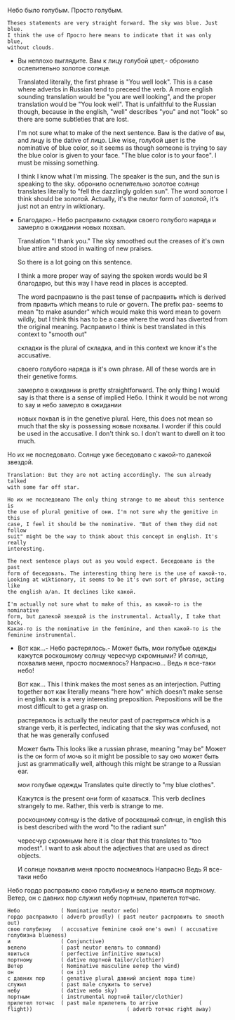 Небо было голубым. Просто голубым. 

    Theses statements are very straight forward. The sky was blue. Just blue.
    I think the use of Просто here means to indicate that it was only blue,
    without clouds.

- Вы неплохо выглядите. Вам к лицу голубой цвет,- обронило ослепительно золотое
  солнце. 

    Translated literally, the first phrase is "You well look". This is a case
    where adverbs in Russian tend to preceed the verb. A more english sounding
    translation would be "you are well looking", and the proper translation
    would be "You look well". That is unfaithful to the Russian though, because
    in the english, "well" describes "you" and not "look" so there are some
    subtleties that are lost.

    I'm not sure what to make of the next sentence. Вам is the dative of вы,
    and лицу is the dative of лицо. Like wise, голубой цвет is the nominative
    of blue color, so it seems as though someone is trying to say the blue
    color is given to your face. "The blue color is to your face". I must be
    missing something.

    I think I know what I'm missing. The speaker is the sun, and the sun is
    speaking to the sky. обронило ослепительно золотое солнце translates
    literally to "fell the dazzlingly golden sun". The word золотое I think
    should be золотой. Actually, it's the neutor form of золотой, it's just not
    an entry in wiktionary.

- Благодарю.- Небо расправило складки своего голубого наряда и замерло в
  ожидании новых похвал. 

    Translation "I thank you." The sky smoothed out the creases of it's own
    blue attire and stood in waiting of new praises.

    So there is a lot going on this sentence.

    I think a more proper way of saying the spoken words would be Я благодарю,
    but this way I have read in places is accepted.

    The word расправило is the past tense of расправить which is derived from
    править which means to rule or govern. The prefix раз- seems to mean "to
    make asunder" which would make this word mean to govern wildly, but I think
    this has to be a case where the word has diverted from the original
    meaning. Расправило I think is best translated in this context to "smooth
    out"

    складки is the plural of складка, and in this context we know it's the
    accusative.

    своего голубого наряда is it's own phrase. All of these words are in their
    genetive forms.

    замерло в ожидании is pretty straightforward. The only thing I would say is
    that there is a sense of implied Небо. I think it would be not wrong to say
    и небо замерло в ожидании

    новых похвал is in the genetive plural. Here, this does not mean so much
    that the sky is possessing новые похвалы. I worder if this could be used in
    the accusative. I don't think so. I don't want to dwell on it too much.

Но их не последовало. Солнце уже беседовало с какой-то далекой звездой. 

    Translation: But they are not acting accordingly. The sun already talked
    with some far off star.

    Но их не последовало The only thing strange to me about this sentence is
    the use of plural genitive of они. I'm not sure why the genitive in this
    case, I feel it should be the nominative. "But of them they did not follow
    suit" might be the way to think about this concept in english. It's really
    interesting.

    The next sentence plays out as you would expect. Беседовало is the past
    form of беседовать. The interesting thing here is the use of какой-то.
    Looking at wiktionary, it seems to be it's own sort of phrase, acting like
    the english a/an. It declines like какой.

    I'm actually not sure what to make of this, as какой-то is the nominative
    form, but далекой звездой is the instrumental. Actually, I take that back,
    Какая-то is the nominative in the feminine, and then какой-то is the
    feminine instrumental.

- Вот как...- Небо растерялось.- Может быть, мои голубые одежды кажутся
  роскошному солнцу чересчур скромными? И солнце, похвалив меня, просто
  посмеялось? Напрасно... Ведь я все-таки небо! 

    Вот как... This I think makes the most senes as an interjection. Putting
    together вот как literally means "here how" which doesn't make sense in
    english. как is a very interesting preposition. Prepositions will be the
    most difficult to get a grasp on.

    растерялось is actually the neutor past of растеряться which is a strange
    verb, it is perfected, indicating that the sky was confused, not that he
    was generally confused

    Может быть This looks like a russian phrase, meaning "may be" Может is the
    он form of мочь so it might be possible to say оно может быть just as
    grammatically well, although this might be strange to a Russian ear.

    мои голубые одежды Translates quite directly to "my blue clothes".

    Кажутся is the present они form of казаться. This verb declines strangely
    to me. Rather, this verb is strange to me.

    роскошному солнцу is the dative of роскашный солнце, in english this is
    best described with the word "to the radiant sun"

    чересчур скромньми here it is clear that this translates to "too modest". I
    want to ask about the adjectives that are used as direct objects. 

    И солнце
    похвалив меня
    просто посмеялось
    Напрасно
    Ведь
    Я все-таки небо

Небо гордо расправило свою голубизну и велело явиться портному. Ветер, он с
давних пор служил небу портным, прилетел тотчас. 

    Небо             ( Nominative neutor небо)
    гордо расправило ( adverb proudly) ( past neutor расправить to smooth out)
    свою голубизну   ( accusative feminine свой one's own) ( accusative голубизна blueness)
    и                ( Conjunctive)
    велело           ( past neutor велвть to command)
    явиться          ( perfective infinitive явиться)
    портному         ( dative портной tailor/clothier)
    Ветер            ( Nominative masculine ветер the wind)
    он               ( он it)
    с давних пор     ( genative plural давний ancient пора time)
    служил           ( past male служить to serve)
    небу             ( dative небо sky)
    портным          ( instrumental портной tailor/clothier)
    прилетел тотчас  ( past male прилететь to arrive             ( flight))                              ( adverb тотчас right away)

